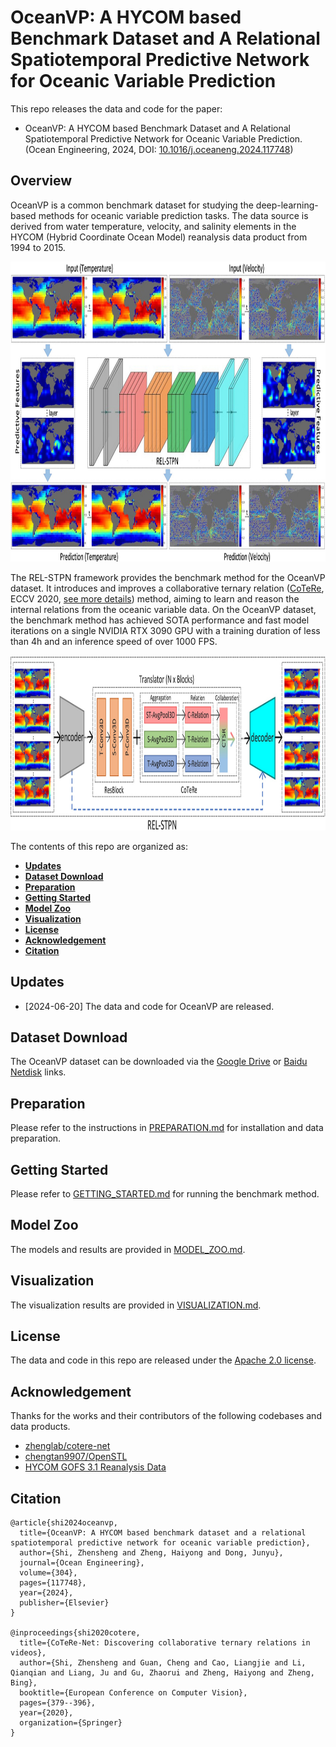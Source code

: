 # OceanVP: A HYCOM based Benchmark Dataset and A Relational Spatiotemporal Predictive Network for Oceanic Variable Prediction

This repo releases the data and code for the paper:

- OceanVP: A HYCOM based Benchmark Dataset and A Relational Spatiotemporal Predictive Network for Oceanic Variable Prediction. (Ocean Engineering, 2024, DOI: [10.1016/j.oceaneng.2024.117748](https://doi.org/10.1016/j.oceaneng.2024.117748))

## Overview

OceanVP is a common benchmark dataset for studying the deep-learning-based methods for oceanic variable prediction tasks. The data source is derived from water temperature, velocity, and salinity elements in the HYCOM (Hybrid Coordinate Ocean Model) reanalysis data product from 1994 to 2015.

<div align="center">
  <img src="docs/static/overview.jpg" height="480px"/> 
</div>

The REL-STPN framework provides the benchmark method for the OceanVP dataset. It introduces and improves a collaborative ternary relation ([CoTeRe](http://www.ecva.net/papers/eccv_2020/papers_ECCV/papers/123510375.pdf), ECCV 2020,  [see more details](#citation)) method, aiming to learn and reason the internal relations from the oceanic variable data. On the OceanVP dataset, the benchmark method has achieved SOTA performance and fast model iterations on a single NVIDIA RTX 3090 GPU with a training duration of less than 4h and an inference speed of over 1000 FPS.

<div align="center">
  <img src="docs/static/framework.jpg" height="280px"/> 
</div>

The contents of this repo are organized as:
* [**Updates**](#updates)
* [**Dataset Download**](#dataset-download)
* [**Preparation**](#preparation)
* [**Getting Started**](#getting-started)
* [**Model Zoo**](#model-zoo)
* [**Visualization**](#visualization)
* [**License**](#license)
* [**Acknowledgement**](#acknowledgement)
* [**Citation**](#citation)

## Updates

- [2024-06-20] The data and code for OceanVP are released.

## Dataset Download
The OceanVP dataset can be downloaded via the [Google Drive](https://drive.google.com/file/d/1AEnlUD0KRHbwEmKDlezWpwoQvEyX00jY/view?usp=drive_link) or [Baidu Netdisk](https://pan.baidu.com/s/1fu02GIgmConqov_VXEP97w?pwd=ovp1) links.

## Preparation
Please refer to the instructions in [PREPARATION.md](docs/PREPARATION.md) for installation and data preparation.

## Getting Started
Please refer to [GETTING_STARTED.md](docs/GETTING_STARTED.md) for running the benchmark method.

## Model Zoo
The models and results are provided in [MODEL_ZOO.md](docs/MODEL_ZOO.md).

## Visualization
The visualization results are provided in [VISUALIZATION.md](docs/VISUALIZATION.md).

## License
The data and code in this repo are released under the [Apache 2.0 license](LICENSE).

## Acknowledgement
Thanks for the works and their contributors of the following codebases and data products.

- [zhenglab/cotere-net](https://github.com/zhenglab/cotere-net)
- [chengtan9907/OpenSTL](https://github.com/chengtan9907/OpenSTL)
- [HYCOM GOFS 3.1 Reanalysis Data](https://www.hycom.org/dataserver/gofs-3pt1/reanalysis)

## Citation

```
@article{shi2024oceanvp,
  title={OceanVP: A HYCOM based benchmark dataset and a relational spatiotemporal predictive network for oceanic variable prediction},
  author={Shi, Zhensheng and Zheng, Haiyong and Dong, Junyu},
  journal={Ocean Engineering},
  volume={304},
  pages={117748},
  year={2024},
  publisher={Elsevier}
}

@inproceedings{shi2020cotere,
  title={CoTeRe-Net: Discovering collaborative ternary relations in videos},
  author={Shi, Zhensheng and Guan, Cheng and Cao, Liangjie and Li, Qianqian and Liang, Ju and Gu, Zhaorui and Zheng, Haiyong and Zheng, Bing},
  booktitle={European Conference on Computer Vision},
  pages={379--396},
  year={2020},
  organization={Springer}
}

```
